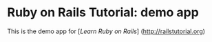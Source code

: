 # Ruby on Rails Tutorial: demo app

This is the demo app for [*Learn Ruby on Rails*] (http://railstutorial.org)
